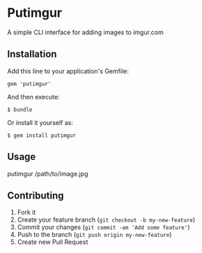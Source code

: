 # Putimgur

A simple CLI interface for adding images to imgur.com

## Installation

Add this line to your application's Gemfile:

    gem 'putimgur'

And then execute:

    $ bundle

Or install it yourself as:

    $ gem install putimgur

## Usage

putimgur /path/to/image.jpg

## Contributing

1. Fork it
2. Create your feature branch (`git checkout -b my-new-feature`)
3. Commit your changes (`git commit -am 'Add some feature'`)
4. Push to the branch (`git push origin my-new-feature`)
5. Create new Pull Request
